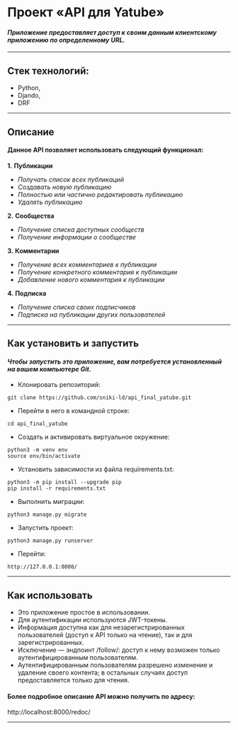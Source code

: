 # Проект «API для Yatube» 
#### **_Приложение предоставляет доступ к своим данным клиентскому приложению по определенному URL._**
___
## Стек технологий:
- Python,
- Djando, 
- DRF
___
## Описание
#### Данное API позволяет использовать следующий функционал:

__1.__ __Публикации__

-  _Получать список всех публикаций_
-  _Создавать новую публикацию_
- _Полностью или частично редактировать публикацию_
- _Удалять публикацию_

__2.__ __Сообщества__

- _Получение списка доступных сообществ_
- _Получение информации о сообществе_

__3.__ __Комментарии__
- _Получение всех комментариев к публикации_
- _Получение конкретного комментария к публикации_  
- _Добавление нового комментария к публикации_

__4.__ __Подписка__
- _Получение списка своих подписчиков_
- _Подписка на публикации других пользователей_
___
## Как установить и запустить
#### **_Чтобы запустить это приложение, вам потребуeтся установленный на вашем компьютере Git._**

* Клонировать репозиторий:
```
git clone https://github.com/sniki-ld/api_final_yatube.git
```
* Перейти в него в командной строке:
```
cd api_final_yatube
```
* Cоздать и активировать виртуальное окружение:
```
python3 -m venv env
source env/bin/activate
```
* Установить зависимости из файла requirements.txt:
```
python3 -m pip install --upgrade pip
pip install -r requirements.txt
```
* Выполнить миграции:
```
python3 manage.py migrate
```
* Запустить проект:
```
python3 manage.py runserver
```
* Перейти:
```
http://127.0.0.1:8000/
```

***
## Как использовать

- Это приложение простое в использовании.
- Для аутентификации используются JWT-токены.
- Информация доступна как для незарегистрированных пользователей 
  (доступ к API только на чтение), так и для зарегистрированных.
- Исключение — эндпоинт /follow/: доступ к нему возможен только аутентифицированным пользователям.  
- Аутентифицированным пользователям разрешено изменение и удаление своего контента;
  в остальных случаях доступ предоставляется только для чтения.


#### Более подробное описание API можно получить по адресу:
http://localhost:8000/redoc/
***
